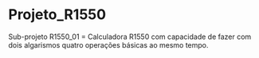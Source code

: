 # Projeto_R1550

Sub-projeto R1550_01 = Calculadora R1550 com capacidade de fazer com dois algarismos quatro operações básicas ao mesmo tempo.
